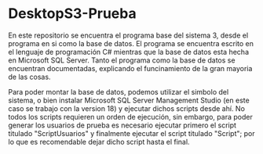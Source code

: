 # DesktopS3-Prueba

En este repositorio se encuentra el programa base del sistema 3, desde el programa en si como la base de datos. El programa se encuentra escrito en el lenguaje de programación C#
mientras que la base de datos esta hecha en Microsoft SQL Server. Tanto el programa como la base de datos se encuentran documentadas, explicando el funcinamiento de la gran
mayoria de las cosas.

Para poder montar la base de datos, podemos utilizar el simbolo del sistema, o bien instalar Microsoft SQL Server Management Studio (en este caso se trabajo con la version 18)
y ejecutar dichos scripts desde ahí. No todos los scripts requieren un orden de ejecución, sin embargo, para poder generar los usuarios de prueba es necesario ejecutar primero el script titulado "ScriptUsuarios"
y finalmente ejecutar el script titulado "Script"; por lo que es recomendable dejar dicho script hasta el final.
